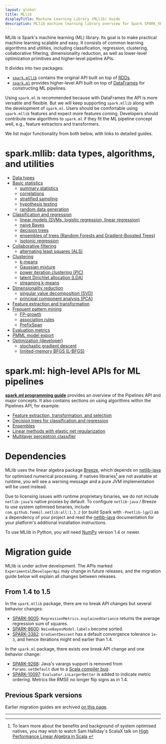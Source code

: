 ```yaml
---
layout: global
title: MLlib
displayTitle: Machine Learning Library (MLlib) Guide
description: MLlib machine learning library overview for Spark SPARK_VERSION_SHORT
---
```


MLlib is Spark's machine learning (ML) library.
Its goal is to make practical machine learning scalable and easy.
It consists of common learning algorithms and utilities, including classification, regression,
clustering, collaborative filtering, dimensionality reduction, as well as lower-level optimization
primitives and higher-level pipeline APIs.

It divides into two packages:

* [`spark.mllib`](mllib-guide.html#data-types-algorithms-and-utilities) contains the original API
  built on top of [RDDs](programming-guide.html#resilient-distributed-datasets-rdds).
* [`spark.ml`](ml-guide.html) provides higher-level API
  built on top of [DataFrames](sql-programming-guide.html#dataframes) for constructing ML pipelines.



Using `spark.ml` is recommended because with DataFrames the API is more versatile and flexible.
But we will keep supporting `spark.mllib` along with the development of `spark.ml`.
Users should be comfortable using `spark.mllib` features and expect more features coming.
Developers should contribute new algorithms to `spark.ml` if they fit the ML pipeline concept well,
e.g., feature extractors and transformers.

We list major functionality from both below, with links to detailed guides.

# spark.mllib: data types, algorithms, and utilities

* [Data types](mllib-data-types.html)
* [Basic statistics](mllib-statistics.html)
  * [summary statistics](mllib-statistics.html#summary-statistics)
  * [correlations](mllib-statistics.html#correlations)
  * [stratified sampling](mllib-statistics.html#stratified-sampling)
  * [hypothesis testing](mllib-statistics.html#hypothesis-testing)
  * [random data generation](mllib-statistics.html#random-data-generation)
* [Classification and regression](mllib-classification-regression.html)
  * [linear models (SVMs, logistic regression, linear regression)](mllib-linear-methods.html)
  * [naive Bayes](mllib-naive-bayes.html)
  * [decision trees](mllib-decision-tree.html)
  * [ensembles of trees (Random Forests and Gradient-Boosted Trees)](mllib-ensembles.html)
  * [isotonic regression](mllib-isotonic-regression.html)
* [Collaborative filtering](mllib-collaborative-filtering.html)
  * [alternating least squares (ALS)](mllib-collaborative-filtering.html#collaborative-filtering)
* [Clustering](mllib-clustering.html)
  * [k-means](mllib-clustering.html#k-means)
  * [Gaussian mixture](mllib-clustering.html#gaussian-mixture)
  * [power iteration clustering (PIC)](mllib-clustering.html#power-iteration-clustering-pic)
  * [latent Dirichlet allocation (LDA)](mllib-clustering.html#latent-dirichlet-allocation-lda)
  * [streaming k-means](mllib-clustering.html#streaming-k-means)
* [Dimensionality reduction](mllib-dimensionality-reduction.html)
  * [singular value decomposition (SVD)](mllib-dimensionality-reduction.html#singular-value-decomposition-svd)
  * [principal component analysis (PCA)](mllib-dimensionality-reduction.html#principal-component-analysis-pca)
* [Feature extraction and transformation](mllib-feature-extraction.html)
* [Frequent pattern mining](mllib-frequent-pattern-mining.html)
  * [FP-growth](mllib-frequent-pattern-mining.html#fp-growth)
  * [association rules](mllib-frequent-pattern-mining.html#association-rules)
  * [PrefixSpan](mllib-frequent-pattern-mining.html#prefix-span)
* [Evaluation metrics](mllib-evaluation-metrics.html)
* [PMML model export](mllib-pmml-model-export.html)
* [Optimization (developer)](mllib-optimization.html)
  * [stochastic gradient descent](mllib-optimization.html#stochastic-gradient-descent-sgd)
  * [limited-memory BFGS (L-BFGS)](mllib-optimization.html#limited-memory-bfgs-l-bfgs)

# spark.ml: high-level APIs for ML pipelines

**[spark.ml programming guide](ml-guide.html)** provides an overview of the Pipelines API and major
concepts. It also contains sections on using algorithms within the Pipelines API, for example:

* [Feature extraction, transformation, and selection](ml-features.html)
* [Decision trees for classification and regression](ml-decision-tree.html)
* [Ensembles](ml-ensembles.html)
* [Linear methods with elastic net regularization](ml-linear-methods.html)
* [Multilayer perceptron classifier](ml-ann.html)

# Dependencies

MLlib uses the linear algebra package [Breeze](http://www.scalanlp.org/), which depends on
[netlib-java](https://github.com/fommil/netlib-java) for optimised numerical processing.
If natives libraries[^1] are not available at runtime, you will see a warning message and a pure JVM
implementation will be used instead.

Due to licensing issues with runtime proprietary binaries, we do not include `netlib-java`'s native
proxies by default.
To configure `netlib-java` / Breeze to use system optimised binaries, include
`com.github.fommil.netlib:all:1.1.2` (or build Spark with `-Pnetlib-lgpl`) as a dependency of your
project and read the [netlib-java](https://github.com/fommil/netlib-java) documentation for your
platform's additional installation instructions.

To use MLlib in Python, you will need [NumPy](http://www.numpy.org) version 1.4 or newer.

[^1]: To learn more about the benefits and background of system optimised natives, you may wish to
    watch Sam Halliday's ScalaX talk on [High Performance Linear Algebra in Scala](http://fommil.github.io/scalax14/#/).

# Migration guide

MLlib is under active development.
The APIs marked `Experimental`/`DeveloperApi` may change in future releases,
and the migration guide below will explain all changes between releases.

## From 1.4 to 1.5

In the `spark.mllib` package, there are no break API changes but several behavior changes:

* [SPARK-9005](https://issues.apache.org/jira/browse/SPARK-9005):
  `RegressionMetrics.explainedVariance` returns the average regression sum of squares.
* [SPARK-8600](https://issues.apache.org/jira/browse/SPARK-8600): `NaiveBayesModel.labels` become
  sorted.
* [SPARK-3382](https://issues.apache.org/jira/browse/SPARK-3382): `GradientDescent` has a default
  convergence tolerance `1e-3`, and hence iterations might end earlier than 1.4.

In the `spark.ml` package, there exists one break API change and one behavior change:

* [SPARK-9268](https://issues.apache.org/jira/browse/SPARK-9268): Java's varargs support is removed
  from `Params.setDefault` due to a
  [Scala compiler bug](https://issues.scala-lang.org/browse/SI-9013).
* [SPARK-10097](https://issues.apache.org/jira/browse/SPARK-10097): `Evaluator.isLargerBetter` is
  added to indicate metric ordering. Metrics like RMSE no longer flip signs as in 1.4.

## Previous Spark versions

Earlier migration guides are archived [on this page](mllib-migration-guides.html).

---
